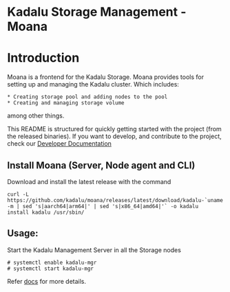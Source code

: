 # Kadalu Storage Management - Moana
# Introduction

Moana is a frontend for the Kadalu Storage. Moana provides tools for setting up and managing the Kadalu cluster. Which includes:

    * Creating storage pool and adding nodes to the pool
    * Creating and managing storage volume
among other things.

This README is structured for quickly getting started with the project (from the released binaries). If you want to develop, and contribute to the project, check our [Developer Documentation](./docs/devel/README.adoc)

## Install Moana (Server, Node agent and CLI)

Download and install the latest release with the command

```
curl -L https://github.com/kadalu/moana/releases/latest/download/kadalu-`uname -m | sed 's|aarch64|arm64|' | sed 's|x86_64|amd64|'` -o kadalu
install kadalu /usr/sbin/
```

## Usage:

Start the Kadalu Management Server in all the Storage nodes

```
# systemctl enable kadalu-mgr
# systemctl start kadalu-mgr
```

Refer [docs](./docs) for more details.

